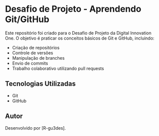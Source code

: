# Desafio de Projeto - Aprendendo Git/GitHub

Este repositório foi criado para o Desafio de Projeto da Digital Innovation One. O objetivo é praticar os conceitos básicos de Git e GitHub, incluindo:

- Criação de repositórios
- Controle de versões
- Manipulação de branches
- Envio de commits
- Trabalho colaborativo utilizando pull requests

## Tecnologias Utilizadas

- Git
- GitHub

## Autor

Desenvolvido por [R-gu3des].
